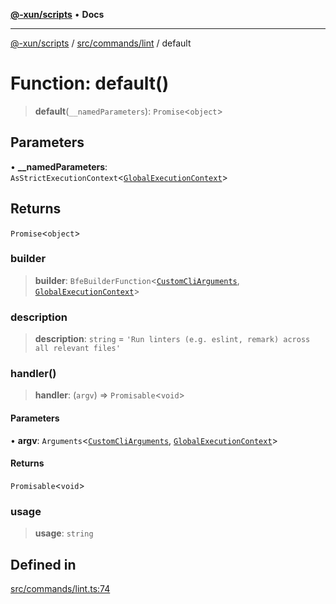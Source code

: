 [**@-xun/scripts**](../../../../README.md) • **Docs**

***

[@-xun/scripts](../../../../README.md) / [src/commands/lint](../README.md) / default

# Function: default()

> **default**(`__namedParameters`): `Promise`\<`object`\>

## Parameters

• **\_\_namedParameters**: `AsStrictExecutionContext`\<[`GlobalExecutionContext`](../../../configure/type-aliases/GlobalExecutionContext.md)\>

## Returns

`Promise`\<`object`\>

### builder

> **builder**: `BfeBuilderFunction`\<[`CustomCliArguments`](../type-aliases/CustomCliArguments.md), [`GlobalExecutionContext`](../../../configure/type-aliases/GlobalExecutionContext.md)\>

### description

> **description**: `string` = `'Run linters (e.g. eslint, remark) across all relevant files'`

### handler()

> **handler**: (`argv`) => `Promisable`\<`void`\>

#### Parameters

• **argv**: `Arguments`\<[`CustomCliArguments`](../type-aliases/CustomCliArguments.md), [`GlobalExecutionContext`](../../../configure/type-aliases/GlobalExecutionContext.md)\>

#### Returns

`Promisable`\<`void`\>

### usage

> **usage**: `string`

## Defined in

[src/commands/lint.ts:74](https://github.com/Xunnamius/xscripts/blob/ba9f63839da3826ddc001b87c07464b3feaa49e7/src/commands/lint.ts#L74)
